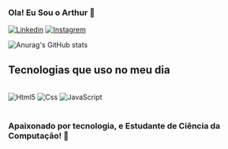 ### Ola! Eu Sou o Arthur 👋

[![Linkedin](https://img.shields.io/badge/LinkedIn-0077B5?style=for-the-badge&logo=linkedin&logoColor=white)](https://www.linkedin.com/in/arthur-sudario-293894291/) [![Instagrem](https://img.shields.io/badge/Instagram-E4405F?style=for-the-badge&logo=instagram&logoColor=white)](https://www.instagram.com/calxs_thur/)


![Anurag's GitHub stats](https://github-readme-stats.vercel.app/api?username=ArthurClxs&show_icons=true&theme=synthwave)

## Tecnologias que uso no meu dia

<div sytle="display:inline_block"><br/>
  <img aling="center" alt="Html5" src="https://img.shields.io/badge/HTML5-E34F26?style=for-the-badge&logo=html5&logoColor=white" />
  <img aling="center" alt="Css" src="https://img.shields.io/badge/CSS3-1572B6?style=for-the-badge&logo=css3&logoColor=white" />
  <img aling="center" alt="JavaScript" src="https://img.shields.io/badge/JavaScript-323330?style=for-the-badge&logo=javascript&logoColor=F7DF1E" />
</div><br/>

### Apaixonado por tecnologia, e Estudante de Ciência da Computação! 🫶
